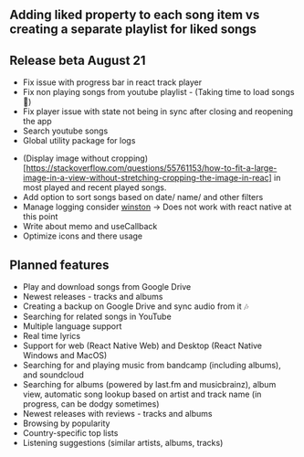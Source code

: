 ## Adding liked property to each song item vs creating a separate playlist for liked songs

## Release beta August 21

- Fix issue with progress bar in react track player
- Fix non playing songs from youtube playlist - (Taking time to load songs 🤔)
- Fix player issue with state not being in sync after closing and reopening the app
- Search youtube songs
- Global utility package for logs
<!-- https://stackoverflow.com/questions/31654244/react-native-retrieve-actual-image-sizes -->
- (Display image without cropping)[https://stackoverflow.com/questions/55761153/how-to-fit-a-large-image-in-a-view-without-stretching-cropping-the-image-in-reac] in most played and recent played songs.
- Add option to sort songs based on date/ name/ and other filters
- Manage logging consider [winston](https://www.npmjs.com/package/winston) -> Does not work with react native at this point
- Write about memo and useCallback
- Optimize icons and there usage

## Planned features

- Play and download songs from Google Drive
- Newest releases - tracks and albums
- Creating a backup on Google Drive and sync audio from it 🎶
- Searching for related songs in YouTube
- Multiple language support
- Real time lyrics
- Support for web (React Native Web) and Desktop (React Native Windows and MacOS)
- Searching for and playing music from bandcamp (including albums), and soundcloud
- Searching for albums (powered by last.fm and musicbrainz), album view, automatic song lookup based on artist and track name (in progress, can be dodgy sometimes)
- Newest releases with reviews - tracks and albums
- Browsing by popularity
- Country-specific top lists
- Listening suggestions (similar artists, albums, tracks)